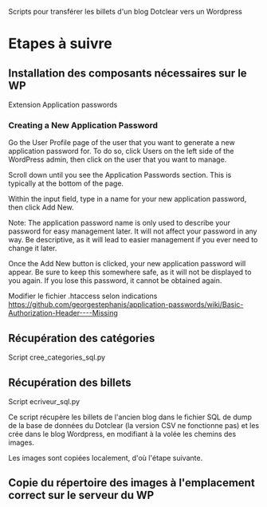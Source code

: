 Scripts pour transférer les billets d'un blog Dotclear vers un Wordpress

# Etapes à suivre

## Installation des composants nécessaires sur le WP
Extension Application passwords

### Creating a New Application Password
Go the User Profile page of the user that you want to generate a new application password for. To do so, click Users on the left side of the WordPress admin, then click on the user that you want to manage.

Scroll down until you see the Application Passwords section. This is typically at the bottom of the page.

Within the input field, type in a name for your new application password, then click Add New.

Note: The application password name is only used to describe your password for easy management later. It will not affect your password in any way. Be descriptive, as it will lead to easier management if you ever need to change it later.

Once the Add New button is clicked, your new application password will appear. Be sure to keep this somewhere safe, as it will not be displayed to you again. If you lose this password, it cannot be obtained again.

Modifier le fichier .htaccess selon indications https://github.com/georgestephanis/application-passwords/wiki/Basic-Authorization-Header----Missing

## Récupération des catégories
Script cree_categories_sql.py

## Récupération des billets
Script ecriveur_sql.py

Ce script récupère les billets de l'ancien blog dans le fichier SQL de dump de la base de données du Dotclear (la version CSV ne fonctionne pas) et les crée dans le blog Wordpress, en modifiant à la volée les chemins des images.

Les images sont copiées localement, d'où l'étape suivante.

## Copie du répertoire des images à l'emplacement correct sur le serveur du WP

